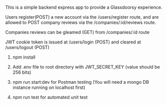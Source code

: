 This is a simple backend express app to provide a Glassdoorsy experience.

Users register(POST) a new account via the /users/register route, and are allowed to POST company reviews via the /companies/:id/reviews route.

Companies reviews can be gleamed (GET) from /companies/:id route

JWT cookie token is issued at /users/login (POST) and cleared at /users/logout (POST)

1. npm install

2. Add .env file to root directory with JWT_SECRET_KEY (value should be 256 bits)

3. npm run start:dev for Postman testing (You will need a mongo DB instance running on localhost first)

4. npm run test for automated unit test
